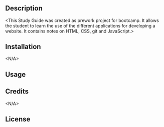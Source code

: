 # <Prework Study Guide Webpage>

## Description 

<This Study Guide was created as prework project for bootcamp. It allows the student to learn the use of the different applications for developing a website.  It contains notes on HTML, CSS, git and JavaScript.>

## Installation

<N/A>

## Usage

<Use the Study Guide to review the different notes from the different topics.>

## Credits

<N/A>

## License
<refer to the LICENSE MIT in the repo.git >


